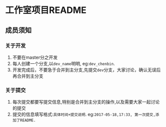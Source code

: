 # 工作室项目README


## 成员须知

### 关于开发
1. 不要在master分之开发
2. 每人创建一个分支,以`dev_name`明明, eg:`dev_chenbin`.
3. 开发完成后，不要急于合并到主分支,先提交`dev`分支，大家讨论，确认无误后再合并到主分支


### 关于提交
1. 每次提交都要写提交信息,特别是合并到主分支的操作,以及需要大家一起讨论的提交
2. 提交的信息填写格式:`具体时间+提交说明`. eg:`2017-05-18,17:33, 第一次提交,添加了README.`
